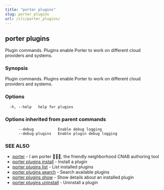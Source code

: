 ```yaml
---
title: "porter plugins"
slug: porter_plugins
url: /cli/porter_plugins/
---
```

## porter plugins

Plugin commands. Plugins enable Porter to work on different cloud providers and systems.

### Synopsis

Plugin commands. Plugins enable Porter to work on different cloud providers and systems.

### Options

```
  -h, --help   help for plugins
```

### Options inherited from parent commands

```
      --debug           Enable debug logging
      --debug-plugins   Enable plugin debug logging
```

### SEE ALSO

* [porter](/cli/porter/)	 - I am porter 👩🏽‍✈️, the friendly neighborhood CNAB authoring tool
* [porter plugins install](/cli/porter_plugins_install/)	 - Install a plugin
* [porter plugins list](/cli/porter_plugins_list/)	 - List installed plugins
* [porter plugins search](/cli/porter_plugins_search/)	 - Search available plugins
* [porter plugins show](/cli/porter_plugins_show/)	 - Show details about an installed plugin
* [porter plugins uninstall](/cli/porter_plugins_uninstall/)	 - Uninstall a plugin

